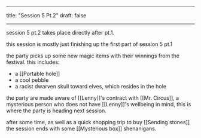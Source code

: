 

---
title: "Session 5 Pt.2"
draft: false

---

session 5 pt.2 takes place directly after pt.1.

this session is mostly just finishing up the first part of session 5 pt.1

the party picks up some new magic items with their winnings from the festival. this includes:

* a [[Portable hole]]
* a cool pebble
* a racist dwarven skull toward elves, which resides in the hole

the party are made aware of [[Lenny]]'s contract with [[Mr. Circus]], a mysterious person who does not have [[Lenny]]'s wellbeing in mind, this is where the party is heading next session.

after some time, as well as a quick shopping trip to buy [[Sending stones]] the session ends with some [[Mysterious box]] shenanigans.